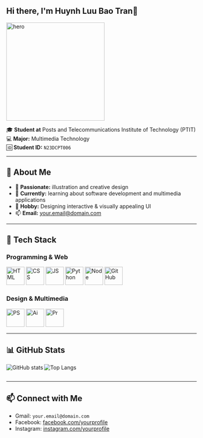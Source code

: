 ## Hi there, I'm Huynh Luu Bao Tran👋

<p align="left">
  <img src="https://raw.githubusercontent.com/USERNAME/USERNAME/main/images/hero-cat.png" alt="hero" width="260"/>
</p>

🎓 **Student at** Posts and Telecommunications Institute of Technology (PTIT)  
💻 **Major:** Multimedia Technology  
🆔 **Student ID:** `N23DCPT006`  <!-- CHANGE if different -->

---

## 🌟 About Me
- 🎨 **Passionate:** illustration and creative design  
- 🌱 **Currently:** learning about software development and multimedia applications  
- 🧩 **Hobby:** Designing interactive & visually appealing UI  
- 📫 **Email:** [your.email@domain.com](mailto:your.email@domain.com)  <!-- CHANGE -->

---

## 🧰 Tech Stack

### Programming & Web
<p>
  <img alt="HTML" src="https://raw.githubusercontent.com/USERNAME/USERNAME/main/images/html.png" width="48" />
  <img alt="CSS"  src="https://raw.githubusercontent.com/USERNAME/USERNAME/main/images/css.png"  width="48" />
  <img alt="JS"   src="https://raw.githubusercontent.com/USERNAME/USERNAME/main/images/js.png"   width="48" />
  <img alt="Python" src="https://raw.githubusercontent.com/USERNAME/USERNAME/main/images/python.png" width="48" />
  <img alt="Node" src="https://raw.githubusercontent.com/USERNAME/USERNAME/main/images/node.png" width="48" />
  <img alt="GitHub" src="https://github.githubassets.com/images/modules/logos_page/GitHub-Mark.png" width="48" />
</p>

### Design & Multimedia
<p>
  <img alt="PS" src="https://raw.githubusercontent.com/USERNAME/USERNAME/main/images/ps.png" width="48" />
  <img alt="Ai" src="https://raw.githubusercontent.com/USERNAME/USERNAME/main/images/ai.png" width="48" />
  <img alt="Pr" src="https://raw.githubusercontent.com/USERNAME/USERNAME/main/images/pr.png" width="48" />
</p>

---

## 📊 GitHub Stats
<!-- change USERNAME below -->
<p>
  <img align="left" alt="GitHub stats" src="https://github-readme-stats.vercel.app/api?username=USERNAME&show_icons=true&theme=dark&count_private=true" />
  <img alt="Top Langs" src="https://github-readme-stats.vercel.app/api/top-langs/?username=USERNAME&layout=compact&theme=dark" />
</p>
<div style="clear: both;"></div>

---

## 📫 Connect with Me
- Gmail: `your.email@domain.com` <!-- CHANGE -->
- Facebook: [facebook.com/yourprofile](https://facebook.com/yourprofile) <!-- optional -->
- Instagram: [instagram.com/yourprofile](https://instagram.com/yourprofile)
